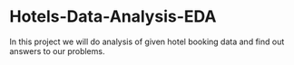 # Hotels-Data-Analysis-EDA
In this project we will do analysis of given hotel booking data and find out answers to our problems.


